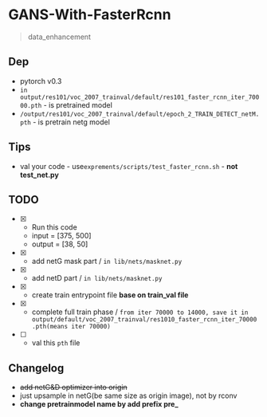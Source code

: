 # GANS-With-FasterRcnn
> data_enhancement

## Dep

* pytorch v0.3
* `in output/res101/voc_2007_trainval/default/res101_faster_rcnn_iter_70000.pth` - is pretrained model
* `/output/res101/voc_2007_trainval/default/epoch_2_TRAIN_DETECT_netM.pth` - is pretrain netg model

## Tips

* val your code - use`exprements/scripts/test_faster_rcnn.sh` - **not test_net.py**

## TODO

* [x] - Run this code
  * input =  [375, 500]
  * output = [38, 50]
* [x] - add netG mask part / `in lib/nets/masknet.py`
* [x] - add netD part / `in lib/nets/masknet.py`
* [x] - create train entrypoint file **base on train_val file**
* [x] - complete full train phase / `from iter 70000 to 14000, save it in output/default/voc_2007_trainval/res1010_faster_rcnn_iter_70000.pth(means iter 70000)`
* [ ] - val this `pth` file

## Changelog

* ~~add netG&D optimizer into origin~~
* just upsample in netG(be same size as origin image), not by rconv
* **change pretrainmodel name by add prefix pre_**